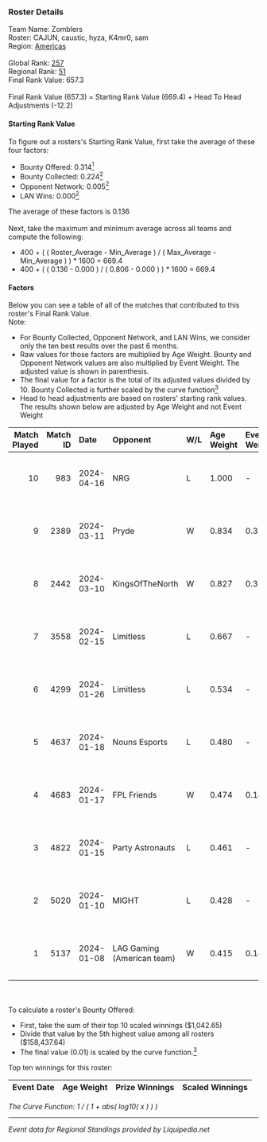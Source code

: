 ### Roster Details<br />
Team Name: Zomblers<br />
Roster: CAJUN, caustic, hyza, K4mr0, sam<br />
Region: [Americas]( ../standings_americas.md)<br />
<br />
Global Rank: [257](../standings_global.md)<br />
Regional Rank: [51]( ../standings_americas.md)<br />
Final Rank Value:  657.3<br />
<br />
Final Rank Value (657.3) = Starting Rank Value (669.4) + Head To Head Adjustments (-12.2)<br />

#### Starting Rank Value<br />
To figure out a rosters's Starting Rank Value, first take the average of these four factors:<br />
- Bounty Offered: 0.314[<sup>1</sup>](#table2)
- Bounty Collected: 0.224[<sup>2</sup>](#table1)
- Opponent Network: 0.005[<sup>2</sup>](#table1)
- LAN Wins: 0.000[<sup>2</sup>](#table1)

The average of these factors is 0.136<br />
<br />
Next, take the maximum and minimum average across all teams and compute the following:<br />
- 400 + ( ( Roster_Average - Min_Average ) / ( Max_Average - Min_Average ) ) * 1600 = 669.4
- 400 + ( ( 0.136 - 0.000 ) / ( 0.806 - 0.000 ) ) * 1600 = 669.4


#### Factors<br />
Below you can see a table of all of the matches that contributed to this roster's Final Rank Value.<br />
Note:<br />

- For Bounty Collected, Opponent Network, and LAN Wins, we consider only the ten best results over the past 6 months.
- Raw values for those factors are multiplied by Age Weight. Bounty and Opponent Network values are also multiplied by Event Weight. The adjusted value is shown in parenthesis.
- The final value for a factor is the total of its adjusted values divided by 10. Bounty Collected is further scaled by the curve function[<sup>3</sup>](#curveFunction)
- Head to head adjustments are based on rosters' starting rank values. The results shown below are adjusted by Age Weight and not Event Weight
<span id="table1"></span><br />


| Match Played | Match ID | Date       | Opponent                   | W/L | Age Weight | Event Weight | Bounty Collected | Opponent Network | LAN Wins  | H2H Adj. | Roster                             |
| -: | -: | :- | :- | :- | :- | :- | :- | :- | :- | -: | :- |
|           10 |      983 | 2024-04-16 | NRG                        | L   | 1.000      | -            | -                | -                | -         |   -11.44 | CAJUN, caustic, hyza, K4mr0, sam   |
|            9 |     2389 | 2024-03-11 | Pryde                      | W   | 0.834      | 0.371        | 0.000 (0.000)    | 0.043 (0.013)    | 0 (0.000) |     5.14 | CAJUN, caustic, K4mr0, Marro, sam  |
|            8 |     2442 | 2024-03-10 | KingsOfTheNorth            | W   | 0.827      | 0.371        | 0.004 (0.001)    | 0.026 (0.008)    | 0 (0.000) |    12.20 | CAJUN, caustic, K4mr0, Marro, sam  |
|            7 |     3558 | 2024-02-15 | Limitless                  | L   | 0.667      | -            | -                | -                | -         |    -9.73 | CAJUN, K4mr0, Marro, sam, seziwana |
|            6 |     4299 | 2024-01-26 | Limitless                  | L   | 0.534      | -            | -                | -                | -         |    -8.04 | CAJUN, K4mr0, Marro, sam, X-23     |
|            5 |     4637 | 2024-01-18 | Nouns Esports              | L   | 0.480      | -            | -                | -                | -         |    -8.11 | CAJUN, K4mr0, Marro, sam, seziwana |
|            4 |     4683 | 2024-01-17 | FPL Friends                | W   | 0.474      | 0.143        | 0.005 (0.000)    | 0.028 (0.002)    | 0 (0.000) |     7.51 | CAJUN, K4mr0, Marro, sam, seziwana |
|            3 |     4822 | 2024-01-15 | Party Astronauts           | L   | 0.461      | -            | -                | -                | -         |    -4.66 | CAJUN, K4mr0, Marro, sam, seziwana |
|            2 |     5020 | 2024-01-10 | MIGHT                      | L   | 0.428      | -            | -                | -                | -         |    -5.82 | CAJUN, K4mr0, Marro, sam, seziwana |
|            1 |     5137 | 2024-01-08 | LAG Gaming (American team) | W   | 0.415      | 0.143        | 0.033 (0.002)    | 0.405 (0.024)    | 0 (0.000) |    10.81 | CAJUN, K4mr0, Marro, sam, seziwana |

<br />
<span id="table2"></span><br />
To calculate a roster's Bounty Offered:<br />

- First, take the sum of their top 10 scaled winnings ($1,042.65)
- Divide that value by the 5th highest value among all rosters ($158,437.64)
- The final value (0.01) is scaled by the curve function.[<sup>3</sup>](#curveFunction)

Top ten winnings for this roster:<br />

| Event Date | Age Weight | Prize Winnings | Scaled Winnings |
| :- | -: | :- | :- |


<span id="curveFunction"></span>_The Curve Function: 1 / ( 1 + abs( log10( x ) ) )_<br />

---
_Event data for Regional Standings provided by Liquipedia.net_<br />
